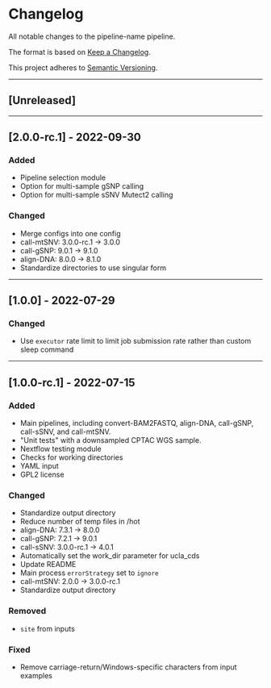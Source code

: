 # Changelog
All notable changes to the pipeline-name pipeline.

The format is based on [Keep a Changelog](https://keepachangelog.com/en/1.0.0/).

This project adheres to [Semantic Versioning](https://semver.org/spec/v2.0.0.html).

---

## [Unreleased]

---

## [2.0.0-rc.1] - 2022-09-30
### Added
+ Pipeline selection module
+ Option for multi-sample gSNP calling
+ Option for multi-sample sSNV Mutect2 calling
### Changed
+ Merge configs into one config
+ call-mtSNV: 3.0.0-rc.1 -> 3.0.0
+ call-gSNP: 9.0.1 -> 9.1.0
+ align-DNA: 8.0.0 -> 8.1.0
+ Standardize directories to use singular form

---

## [1.0.0] - 2022-07-29
### Changed
+ Use `executor` rate limit to limit job submission rate rather than custom sleep command

---

## [1.0.0-rc.1] - 2022-07-15
### Added
+ Main pipelines, including convert-BAM2FASTQ, align-DNA, call-gSNP, call-sSNV, and call-mtSNV.
+ "Unit tests" with a downsampled CPTAC WGS sample.
+ Nextflow testing module 
+ Checks for working directories
+ YAML input
+ GPL2 license
### Changed
+ Standardize output directory
+ Reduce number of temp files in /hot
+ align-DNA: 7.3.1 -> 8.0.0
+ call-gSNP: 7.2.1 -> 9.0.1
+ call-sSNV: 3.0.0-rc.1 -> 4.0.1
+ Automatically set the work_dir parameter for ucla_cds
+ Update README
+ Main process `errorStrategy` set to `ignore`
+ call-mtSNV: 2.0.0 -> 3.0.0-rc.1
+ Standardize output directory
### Removed
+ `site` from inputs
### Fixed
+ Remove carriage-return/Windows-specific characters from input examples
